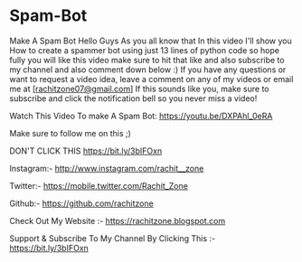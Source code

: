 # Spam-Bot
Make A Spam Bot
Hello Guys As you all know that In this video I'll show you How to create a spammer bot using just 13 lines of python code so hope fully you will like this video make sure to hit that like and also subscribe to my channel and also comment down below :)
If you have any questions or want to request a video idea, leave a comment on any of my videos or email me at [rachitzone07@gmail.com]
If this sounds like you, make sure to subscribe and click the notification bell so you never miss a video!

Watch This Video To make A Spam Bot: https://youtu.be/DXPAhl_0eRA

Make sure to follow me on this ;)

DON'T CLICK THIS https://bit.ly/3bIFOxn

Instagram:- http://www.instagram.com/rachit__zone

Twitter:- https://mobile.twitter.com/Rachit_Zone

Github:- https://github.com/rachitzone

Check Out My Website :- https://rachitzone.blogspot.com

Support & Subscribe To My Channel By Clicking This :- https://bit.ly/3bIFOxn
